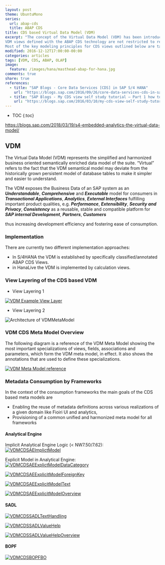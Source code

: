 ```yaml
---
layout: post
theme: UbuntuMono
series:
  url: abap-cds
  title: ABAP CDS
title: CDS based Virtual Data Model (VDM)
excerpt: "The concept of the Virtual Data Model (VDM) has been introduced with HANA Live two years ago. Meanwhile CDS (Core Data Services) offers the ability to define database views independent of the application platform. ABAP CDS views are currently managed via ABAP. In future they will also support native-HANA access. As such CDS models contribute to the massive simplification of the suite stack towards the envisioned two-tier architecture.
VDM views defined with the ABAP CDS technology are not restricted to read-only analytical use-cases, but will be used e.g. within search and transactional applications, too.
Most of the key modeling principles for CDS views outlined below are taken from the already existing guidelines for the VDM based on HANA calculation views."
modified: 2016-12-12T17:00:00-00:00
categories: articles
tags: [VDM, CDS, ABAP, OLAP]
image:
  feature: /images/hana/masthead-abap-for-hana.jpg
comments: true
share: true
references:
  - title: "SAP Blogs - Core Data Services [CDS] in SAP S/4 HANA"
    url: "https://blogs.sap.com/2016/09/26/core-data-services-cds-in-sap-s4-hana/"
  - title: "SAP Blogs - My CDS view self study tutorial – Part 1 how to test odata service generated by CDS view"
    url: "https://blogs.sap.com/2016/03/10/my-cds-view-self-study-tutorial-part-1-how-to-test-odata-service-generated-by-cds-view/"
---
```


* TOC
{:toc}

https://blogs.sap.com/2018/03/19/s4-embedded-analytics-the-virtual-data-model/

## VDM
The Virtual Data Model (VDM) represents the simplified and harmonized business oriented semantically enriched data model of the suite.
“Virtual” refers to the fact that the VDM semantical model may deviate from the historically grown persistent model of database tables to make it simpler and easier to understand.

The VDM exposes the Business Data of an SAP system as an **_Understandable_**, **_Comprehensive_** and **_Executable_**
model for consumers in **_Transactional Applications_**, **_Analytics_**, **_External Interfaces_**
fulfilling important product qualities, e.g. **_Performance_**, **_Extensibility_**, **_Security and Privacy_**, **_Consistency_**
as a reusable, stable and compatible platform for **_SAP internal Development_**, **_Partners_**, **_Customers_**

thus increasing development efficiency and fostering ease of consumption.

### Implementation
There are currently two different implementation approaches:

* In S/4HANA the VDM is established by specifically classified/annotated ABAP CDS Views.
* in HanaLive the VDM is implemented by calculation views.

### View Layering of the CDS based VDM

* View Layering 1

[![VDM Example View Layer](/images/hana/cds/VDM_ExampleViewLayer.jpg)](/images/hana/cds/VDM_ExampleViewLayer.jpg)

* View Layering 2

![Architecture of VDMMetaModel](/images/hana/cds/architecture-of-VDMMetaModel.png)

### VDM CDS Meta Model Overview  
The following diagram is a reference of the VDM Meta Model showing the most important specializations of views, fields, associations and parameters, which form the VDM meta model, in effect. It also shows the annotations that are used to define these specializations.

[![VDM Meta Model reference](/images/hana/cds/VDMMetaModel_reference.png)](/images/hana/cds/VDMMetaModel_reference.png)

### Metadata Consumption by Frameworks
In the context of the consumption frameworks the main goals of the CDS based meta models are

* Enabling the reuse of metadata definitions across various realizations of a given domain like Fioiri UI and analytics,
* Provisioning of a common unified and harmonized meta model for all frameworks

#### Analytical Engine
Implicit Analytical Engine Logic (< NW7.50/7.62):
[![VDMCDSAEImplictModel](/images/hana/cds/VDMCDSAEImplictModel.jpg)](/images/hana/cds/VDMCDSAEImplictModel.jpg)

Explicit Model in Analytical Engine:
[![VDMCDSAEExplictModelDataCategory](/images/hana/cds/VDMCDSAEExplictModelDataCategory.jpg)](/images/hana/cds/VDMCDSAEExplictModelDataCategory.jpg)

[![VDMCDSAEExplicitModelForeignKey](/images/hana/cds/VDMCDSAEExplicitModelForeignKey.jpg)](/images/hana/cds/VDMCDSAEExplicitModelForeignKey.jpg)

[![VDMCDSAEExplicitModelText](/images/hana/cds/VDMCDSAEExplicitModelText.jpg)](/images/hana/cds/VDMCDSAEExplicitModelText.jpg)

[![VDMCDSAEExplicitModelOverview](/images/hana/cds/VDMCDSAEExplicitModelOverview.jpg)](/images/hana/cds/VDMCDSAEExplicitModelOverview.jpg)

#### SADL

[![VDMCDSSADLTextHandling](/images/hana/cds/VDMCDSSADLTextHandling.jpg)](/images/hana/cds/VDMCDSSADLTextHandling.jpg)

[![VDMCDSSADLValueHelp](/images/hana/cds/VDMCDSSADLValueHelp.jpg)](/images/hana/cds/VDMCDSSADLValueHelp.jpg)

[![VDMCDSSADLValueHelpOverview](/images/hana/cds/VDMCDSSADLValueHelpOverview.jpg)](/images/hana/cds/VDMCDSSADLValueHelpOverview.jpg)

#### BOPF

[![VDMCDSBOPFBO](/images/hana/cds/VDMCDSBOPFBO.jpg)](/images/hana/cds/VDMCDSBOPFBO.jpg)


